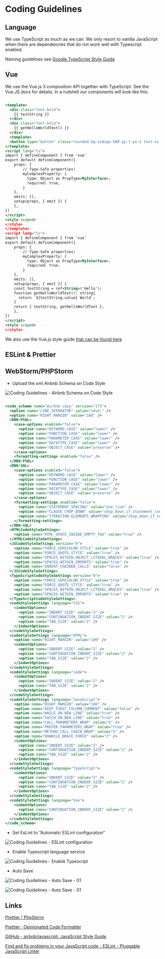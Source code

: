 # Coding Guidelines

<head>
  <meta name="guidename" content="API Management"/>
  <meta name="context" content="GUID-935b88f7-84e2-4a5e-9614-9f3be012dc04"/>
</head>

## Language

We use TypeScript as much as we can. We only resort to vanilla JavaScript when there are dependencies that do not work well with Typescript enabled. 

Naming guidelines see [Google TypeScript Style Guide](https://google.github.io/styleguide/tsguide.html) 

## Vue

We use the Vue.js 3 composition API together with TypeScript. See the Vue.JS docs for details. In a nutshell our components will look like this. 

```xml

<template>
  <div class="font-bold">
    {{ testString }}
  </div>
  <div class="font-bold">
    {{ getHelloWorldText() }}
  </div>
  <template>
  <button type="button" class="rounded bg-indigo-500 py-1 px-2 text-xs font-semibold text-white shadow-sm hover:bg-indigo-400 focus-visible:outline focus-visible:outline-2 focus-visible:outline-offset-2 focus-visible:outline-indigo-500">Button text</button>
</template>
<script lang="ts">
import { defineComponent } from 'vue'
export default defineComponent({
    props: {
        // Type-Safe properties! 
        myComplexProperty: {
          type: Object as PropType<MyInterface>,
          required: true,
        }
    }, 
    emits: [],
    setup(props, { emit }) {
    },
})
</script>
<style scoped>
</style>
</template>
<script lang="ts">
import { defineComponent } from 'vue'
export default defineComponent({
    props: {
        // Type-Safe properties! 
        myComplexProperty: {
          type: Object as PropType<MyInterface>,
          required: true,
        }
    }, 
    emits: [],
    setup(props, { emit }) {
    const testString = ref<String>('Hello');
    function getHelloWorldText(): string{
      return `${testString.value} World`;
    }
    return { testString, getHelloWorldText },
    },
})
</script>
<style scoped>
</style>

```

We also use the Vue.js style guide [that can be found here](https://vuejs.org/)

## ESLint & Prettier


## WebStorm/PHPStorm

- Upload the xml Airbnb Schema on Code Style

![Coding Guidelines - Airbnb Schema on Code Style](../Images/img-cp-Coding_guidelines_Airbnb_schema.png)

```xml

<code_scheme name="Airbnb copy" version="173">
  <option name="LINE_SEPARATOR" value="&#xA;" />
  <option name="RIGHT_MARGIN" value="100" />
  <DBN-PSQL>
    <case-options enabled="false">
      <option name="KEYWORD_CASE" value="lower" />
      <option name="FUNCTION_CASE" value="lower" />
      <option name="PARAMETER_CASE" value="lower" />
      <option name="DATATYPE_CASE" value="lower" />
      <option name="OBJECT_CASE" value="preserve" />
    </case-options>
    <formatting-settings enabled="false" />
  </DBN-PSQL>
  <DBN-SQL>
    <case-options enabled="false">
      <option name="KEYWORD_CASE" value="lower" />
      <option name="FUNCTION_CASE" value="lower" />
      <option name="PARAMETER_CASE" value="lower" />
      <option name="DATATYPE_CASE" value="lower" />
      <option name="OBJECT_CASE" value="preserve" />
    </case-options>
    <formatting-settings enabled="false">
      <option name="STATEMENT_SPACING" value="one_line" />
      <option name="CLAUSE_CHOP_DOWN" value="chop_down_if_statement_long" />
      <option name="ITERATION_ELEMENTS_WRAPPING" value="chop_down_if_not_single" />
    </formatting-settings>
  </DBN-SQL>
  <HTMLCodeStyleSettings>
    <option name="HTML_SPACE_INSIDE_EMPTY_TAG" value="true" />
  </HTMLCodeStyleSettings>
  <JSCodeStyleSettings version="0">
    <option name="FORCE_SEMICOLON_STYLE" value="true" />
    <option name="FORCE_QUOTE_STYlE" value="true" />
    <option name="SPACES_WITHIN_OBJECT_LITERAL_BRACES" value="true" />
    <option name="SPACES_WITHIN_IMPORTS" value="true" />
    <option name="INDENT_CHAINED_CALLS" value="false" />
  </JSCodeStyleSettings>
  <TypeScriptCodeStyleSettings version="0">
    <option name="FORCE_SEMICOLON_STYLE" value="true" />
    <option name="FORCE_QUOTE_STYlE" value="true" />
    <option name="SPACES_WITHIN_OBJECT_LITERAL_BRACES" value="true" />
    <option name="SPACES_WITHIN_IMPORTS" value="true" />
  </TypeScriptCodeStyleSettings>
  <codeStyleSettings language="CSS">
    <indentOptions>
      <option name="INDENT_SIZE" value="2" />
      <option name="CONTINUATION_INDENT_SIZE" value="2" />
      <option name="TAB_SIZE" value="2" />
    </indentOptions>
  </codeStyleSettings>
  <codeStyleSettings language="HTML">
    <option name="RIGHT_MARGIN" value="100" />
    <indentOptions>
      <option name="INDENT_SIZE" value="2" />
      <option name="CONTINUATION_INDENT_SIZE" value="2" />
      <option name="TAB_SIZE" value="2" />
    </indentOptions>
  </codeStyleSettings>
  <codeStyleSettings language="Jade">
    <indentOptions>
      <option name="INDENT_SIZE" value="2" />
      <option name="TAB_SIZE" value="2" />
    </indentOptions>
  </codeStyleSettings>
  <codeStyleSettings language="JavaScript">
    <option name="RIGHT_MARGIN" value="100" />
    <option name="KEEP_FIRST_COLUMN_COMMENT" value="false" />
    <option name="WHILE_ON_NEW_LINE" value="true" />
    <option name="CATCH_ON_NEW_LINE" value="true" />
    <option name="CALL_PARAMETERS_WRAP" value="5" />
    <option name="PREFER_PARAMETERS_WRAP" value="true" />
    <option name="METHOD_CALL_CHAIN_WRAP" value="5" />
    <option name="DOWHILE_BRACE_FORCE" value="3" />
    <indentOptions>
      <option name="INDENT_SIZE" value="2" />
      <option name="CONTINUATION_INDENT_SIZE" value="2" />
      <option name="TAB_SIZE" value="2" />
    </indentOptions>
  </codeStyleSettings>
  <codeStyleSettings language="TypeScript">
    <indentOptions>
      <option name="INDENT_SIZE" value="2" />
      <option name="CONTINUATION_INDENT_SIZE" value="2" />
      <option name="TAB_SIZE" value="2" />
    </indentOptions>
  </codeStyleSettings>
  <codeStyleSettings language="Vue">
    <indentOptions>
      <option name="CONTINUATION_INDENT_SIZE" value="2" />
    </indentOptions>
  </codeStyleSettings>
</code_scheme>

```

- Set EsLint to “Automatic ESLint configuration“

![Coding Guidelines - ESLint configuration](../Images/img-cp-Coding_guidelines_ESLint_config.png)

- Enable Typescript  language service

![Coding Guidelines - Enable Typescript](../Images/img-cp-Coding_guidelines_enable_typescript.png)

- Auto Save

![Coding Guidelines - Auto Save - 01](../Images/img-cp-Coding_guidelines_autosave_01.png)

![Coding Guidelines - Auto Save - 01](../Images/img-cp-Coding_guidelines_autosave_02.png)

## Links

[Prettier | PhpStorm](https://www.jetbrains.com/help/phpstorm/prettier.html)

[Prettier · Opinionated Code Formatter](https://prettier.io/)

[GitHub - airbnb/javascript: JavaScript Style Guide](https://github.com/airbnb/javascript) 

[Find and fix problems in your JavaScript code - ESLint - Pluggable JavaScript Linter](https://eslint.org/) 


